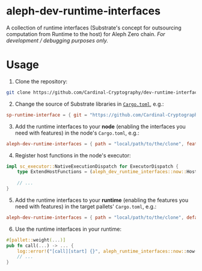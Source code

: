 # aleph-dev-runtime-interfaces
A collection of runtime interfaces (Substrate's concept for outsourcing computation from Runtime to the host) for Aleph Zero chain.
_For development / debugging purposes only._

# Usage

1. Clone the repository:
```bash
git clone https://github.com/Cardinal-Cryptography/dev-runtime-interfaces
```

2. Change the source of Substrate libraries in [`Cargo.toml`](./Cargo.toml), e.g.:
```toml
sp-runtime-interface = { git = "https://github.com/Cardinal-Cryptography/polkadot-sdk.git", branch = "my-experimental-branch", default-features = false }
```

3. Add the runtime interfaces to your **node** (enabling the interfaces you need with features) in the node's `Cargo.toml`, e.g.:
```toml
aleph-dev-runtime-interfaces = { path = "local/path/to/the/clone", features = ["std", "now"] }
```

4. Register host functions in the node's executor:
```rust
impl sc_executor::NativeExecutionDispatch for ExecutorDispatch {
    type ExtendHostFunctions = (aleph_dev_runtime_interfaces::now::HostFunctions,);
    
    // ...
}
```

5. Add the runtime interfaces to your **runtime** (enabling the features you need with features) in the target pallets' `Cargo.toml`, e.g.:
```toml
aleph-dev-runtime-interfaces = { path = "local/path/to/the/clone", default-features = false, features = ["now"] }
```

6. Use the runtime interfaces in your runtime:
```rust
#[pallet::weight(...)]
pub fn call(...) -> ... {
    log::error!("[call][start] {}", aleph_runtime_interfaces::now::now());
    // ...
}
```
